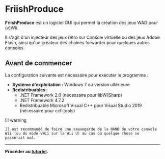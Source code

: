 # FriishProduce
**FriishProduce** est un logiciel GUI qui permet la création des jeux WAD pour (v)Wii.

Il s'agit d'un injecteur des jeux rétro sur Console virtuelle ou des jeux Adobe Flash, ainsi qu'un créateur des chaînes forwarder pour quelques autres consoles.

## Avant de commencer
La configuration suivante est nécessaire pour exécuter le programme :

* **Système d'exploitation :** Windows 7 ou version ultérieure
* **Redistribuables :**
    * .NET Framework 2.0 (nécessaire pour libWiiSharp)
    * .NET Framework 4.7.2
    * Redistribuable Microsoft Visual C++ pour Visual Studio 2019 (nécessaire pour ccf-tools)

!!! warning

    Il est recommandé de faire une sauvegarde de la NAND de votre console Wii (ou du mode vWii sur la Wii U) au cas où quelque chose se passerait mal.

----

**Procéder au [tutoriel](tutorial.md).**